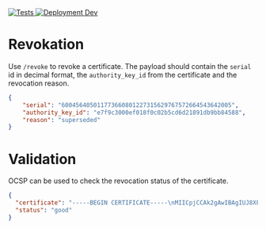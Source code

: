 <a href="https://github.com/SENERGY-Platform/cert-certificate-authority/actions/workflows/test.yml" rel="nofollow">
        <img src="https://github.com/SENERGY-Platform/cert-certificate-authority/actions/workflows/test.yml/badge.svg" alt="Tests" />
</a>

<a href="https://github.com/SENERGY-Platform/cert-certificate-authority/actions/workflows/dev.yml" rel="nofollow">
    <img src="https://github.com/SENERGY-Platform/cert-certificate-authority/actions/workflows/dev.yml/badge.svg" alt="Deployment Dev" />
</a>


# Revokation
Use `/revoke` to revoke a certificate. The payload should contain the `serial` id in decimal format, the `authority_key_id` from the certificate and the revocation reason.

```json
{
    "serial": "600456405011773660801227315629767572664543642005",
    "authority_key_id": "e7f9c3000ef018f0c02b5cd6d21891db9bb84588",
    "reason": "superseded"
}
```

# Validation
OCSP can be used to check the revocation status of the certificate.
```json
{
  "certificate": "-----BEGIN CERTIFICATE-----\nMIICpjCCAk2gAwIBAgIUJ8XFaEt2OZc3nWlZwENFg+Xzb9cwCgYIKoZIzj0EAwIw\ngYoxCzAJBgNVBAYTAkdCMRAwDgYDVQQIEwdFbmdsYW5kMQ8wDQYDVQQHEwZMb25k\nb24xFzAVBgNVBAoTDkN1c3RvbSBXaWRnZXRzMR0wGwYDVQQLExRDdXN0b20gV2lk\nZ2V0cyBIb3N0czEgMB4GA1UEAxMXaG9zdC5jdXN0b20td2lkZ2V0cy5jb20wHhcN\nMjIxMTA0MTM0NTAwWhcNMjMxMTA0MTM0NTAwWjBUMQswCQYDVQQGEwJBVTETMBEG\nA1UECBMKU29tZS1TdGF0ZTEhMB8GA1UEChMYSW50ZXJuZXQgV2lkZ2l0cyBQdHkg\nTHRkMQ0wCwYDVQQDEwRzZXBsMIGfMA0GCSqGSIb3DQEBAQUAA4GNADCBiQKBgQDG\nIQiecfFLdH60NdEVpotX3vX59ui7WlGtUqUprkYCz2Z0sbCue8+OLTEyuCcYlqTa\nuXbA7ofkvEBGyrOiqy00Hutskh/Cf1gDYVonaePiMrFOp4H4C8Ki4BlzkkX3+UIf\nJQvTWjup1pXLd/23aQYjJpE6xKIBMMPyNg1FJzFH9QIDAQABo38wfTAOBgNVHQ8B\nAf8EBAMCBaAwHQYDVR0lBBYwFAYIKwYBBQUHAwEGCCsGAQUFBwMCMAwGA1UdEwEB\n/wQCMAAwHQYDVR0OBBYEFNaLUFrjU9f0TO+lIRcVdeilvgWeMB8GA1UdIwQYMBaA\nFOf5wwAO8BjwwCtc1tIYkdubuEWIMAoGCCqGSM49BAMCA0cAMEQCIH5VHO0xJQcH\nnR6ufFAfiIpNbmHor1TQF/5BR/XotB2eAiAPsAmRG5VOQMGR0di6fijCsSqsq3hL\nX+k3jdvy+wfhgA==\n-----END CERTIFICATE-----\n",
  "status": "good"
}
```